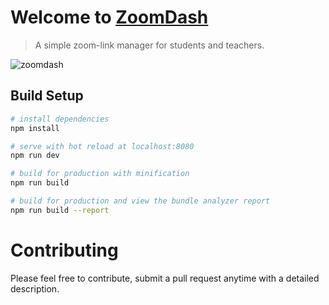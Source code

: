 # Welcome to [ZoomDash](https://zoomdash.web.app)

>A simple zoom-link manager for students and teachers. 

![zoomdash](https://i.ibb.co/cTb5jVB/img1.png)

## Build Setup

``` bash
# install dependencies
npm install

# serve with hot reload at localhost:8080
npm run dev

# build for production with minification
npm run build

# build for production and view the bundle analyzer report
npm run build --report
```

# Contributing
Please feel free to contribute, submit a pull request anytime with a detailed description.
